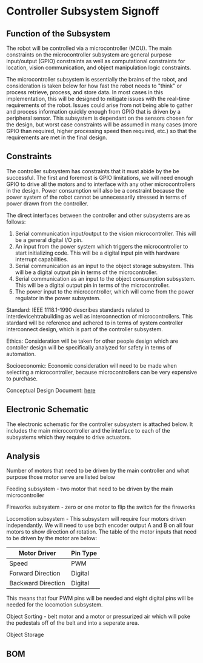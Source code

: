 # Controller Subsystem Signoff

## Function of the Subsystem

The robot will be controlled via a microcontroller (MCU). The main constraints on the microcontroller subsystem are general purpose input/output (GPIO) constraints as well as computational constraints for location, vision communication, and object manipulation logic constraints. 

The microcontroller subsystem is essentially the brains of the robot, and consideration is taken below for how fast the robot needs to "think" or process retrieve, process, and store data. In most cases in this implementation, this will be designed to mitigate issues with the real-time requirements of the robot. Issues could arise from not being able to gather and process information quickly enough from GPIO that is driven by a peripheral sensor. This subsystem is dependant on the sensors chosen for the design, but worst case constraints will be assumed in many cases (more GPIO than required, higher processing speed then required, etc.) so that the requirements are met in the final design. 

## Constraints

The controller subsystem has constraints that it must abide by the be successful. The first and foremost is GPIO limitations, we will need enough GPIO to drive all the motors and to interface with any other microcontrollers in the design. Power consumption will also be a constraint because the power system of the robot cannot be unnecessarily stressed in terms of power drawn from the controller. 

The direct interfaces between the controller and other subsystems are as follows:

1. Serial communication input/output to the vision microcontroller. This will be a general digital I/O pin. 
2. An input from the power system which triggers the microcontroller to start initializing code. This will be a digital input pin with hardware interrupt capabilities. 
3. Serial communication as an input to the object storage subsystem. This will be a digital output pin in terms of the microcontroller. 
4. Serial communication as an input to the object consumption subsystem. This will be a digital output pin in terms of the microcontroller.
5. The power input to the microcontroller, which will come from the power regulator in the power subsystem.  

Standard: IEEE 1118.1-1990 describes standards related to interdevicehtrabuilding as well as interconnection of microcontrollers. This stardard will be reference and adhered to in terms of system controller interconnect design, which is part of the controller subsystem. 

Ethics: Consideration will be taken for other people design which are contoller design will be specifically analyzed for safety in terms of automation. 

Socioeconomic: Economic consideration will need to be made when selecting a microcontroller, because microcontrollers can be very expensive to purchase.

Conceptual Design Document: [here](https://github.com/nathan-gardner/CapstoneRepo/blob/main/Reports/Team2_ConceptualDesignandPlanningFinal.pdf)

## Electronic Schematic 

The electronic schematic for the controller subsystem is attached below. It includes the main microcontroller and the interface to each of the subsystems which they require to drive actuators. 

## Analysis

Number of motors that need to be driven by the main controller and what purpose those motor serve are listed below

Feeding subsystem - two motor that need to be driven by the main microcontroller

Fireworks subsystem - zero or one motor to flip the switch for the fireworks

Locomotion subsystem - This subsystem will require four motors driven independantly. We will need to use both encoder output A and B on all four motors to show direction of rotation. The table of the motor inputs that need to be driven by the motor are below:

| Motor Driver       | Pin Type |
| ------------------ | -------- |
| Speed              | PWM      |
| Forward Direction  | Digital  |
| Backward Direction | Digital  |

This means that four PWM pins will be needed and eight digital pins will be needed for the locomotion subsystem. 

Object Sorting - belt motor and a motor or pressurized air which will poke the pedestals off of the belt and into a seperate area. 

Object Storage



## BOM
